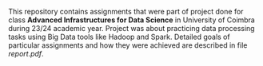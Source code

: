 This repository contains assignments that were part of project done for class **Advanced Infrastructures for Data Science** in University of Coimbra during 23/24 academic year.
Project was about practicing data processing tasks using Big Data tools like Hadoop and Spark.
Detailed goals of particular assignments and how they were achieved are described in file *report.pdf*. 
